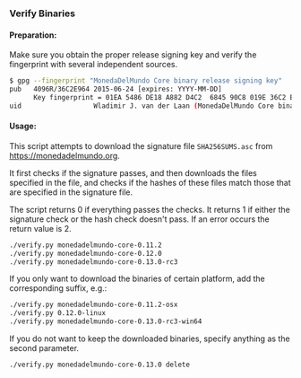 ### Verify Binaries

#### Preparation:

Make sure you obtain the proper release signing key and verify the fingerprint with several independent sources.

```sh
$ gpg --fingerprint "MonedaDelMundo Core binary release signing key"
pub   4096R/36C2E964 2015-06-24 [expires: YYYY-MM-DD]
      Key fingerprint = 01EA 5486 DE18 A882 D4C2  6845 90C8 019E 36C2 E964
uid                  Wladimir J. van der Laan (MonedaDelMundo Core binary release signing key) <laanwj@gmail.com>
```

#### Usage:

This script attempts to download the signature file `SHA256SUMS.asc` from https://monedadelmundo.org.

It first checks if the signature passes, and then downloads the files specified in the file, and checks if the hashes of these files match those that are specified in the signature file.

The script returns 0 if everything passes the checks. It returns 1 if either the signature check or the hash check doesn't pass. If an error occurs the return value is 2.


```sh
./verify.py monedadelmundo-core-0.11.2
./verify.py monedadelmundo-core-0.12.0
./verify.py monedadelmundo-core-0.13.0-rc3
```

If you only want to download the binaries of certain platform, add the corresponding suffix, e.g.:

```sh
./verify.py monedadelmundo-core-0.11.2-osx
./verify.py 0.12.0-linux
./verify.py monedadelmundo-core-0.13.0-rc3-win64
```

If you do not want to keep the downloaded binaries, specify anything as the second parameter.

```sh
./verify.py monedadelmundo-core-0.13.0 delete
```
